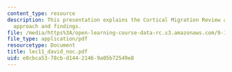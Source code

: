 ```yaml
---
content_type: resource
description: This presentation explains the Cortical Migration Review and its experimental
  approach and findings.
file: /media/https%3A/open-learning-course-data-rc.s3.amazonaws.com/9-18-developmental-neurobiology-spring-2005/e0cbca5378cbd14421469a05b72549e8_lec11_david_noc.pdf
file_type: application/pdf
resourcetype: Document
title: lec11_david_noc.pdf
uid: e0cbca53-78cb-d144-2146-9a05b72549e8
---
```

